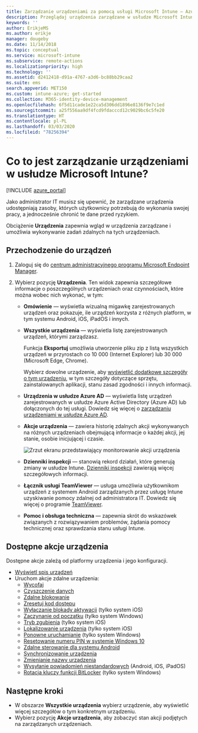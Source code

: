 ```yaml
---
title: Zarządzanie urządzeniami za pomocą usługi Microsoft Intune — Azure | Microsoft Docs
description: Przeglądaj urządzenia zarządzane w usłudze Microsoft Intune, a także eksportuj listę urządzeń do formatu CSV, wyświetlaj urządzenia dołączone do usługi Azure Active Directory, sprawdzaj dziennik zmian akcji urządzenia, używaj łącznika usługi TeamViewer do umożliwiania zdalnego rozwiązywania problemów z urządzeniami z systemem Android przez administratorów IT oraz wyświetlaj wszystkie akcje, które można uruchomić na urządzeniach.
keywords: ''
author: ErikjeMS
ms.author: erikje
manager: dougeby
ms.date: 11/14/2018
ms.topic: conceptual
ms.service: microsoft-intune
ms.subservice: remote-actions
ms.localizationpriority: high
ms.technology: ''
ms.assetid: d2412418-d91a-4767-a3d6-bc88bb29caa2
ms.suite: ems
search.appverid: MET150
ms.custom: intune-azure; get-started
ms.collection: M365-identity-device-management
ms.openlocfilehash: 6f5d11cade1e22ca5d306dd1896e8136f9e7c1ed
ms.sourcegitcommit: a25f556aa9df4fcd9fdacccd12c9029bc6c5fe20
ms.translationtype: HT
ms.contentlocale: pl-PL
ms.lasthandoff: 03/03/2020
ms.locfileid: "78256394"
---
```

# <a name="what-is-microsoft-intune-device-management"></a>Co to jest zarządzanie urządzeniami w usłudze Microsoft Intune?

[!INCLUDE [azure_portal](../includes/azure_portal.md)]

Jako administrator IT musisz się upewnić, że zarządzane urządzenia udostępniają zasoby, których użytkownicy potrzebują do wykonania swojej pracy, a jednocześnie chronić te dane przed ryzykiem.

Obciążenie **Urządzenia** zapewnia wgląd w urządzenia zarządzane i umożliwia wykonywanie zadań zdalnych na tych urządzeniach.

## <a name="get-to-your-devices"></a>Przechodzenie do urządzeń

1. Zaloguj się do [centrum administracyjnego programu Microsoft Endpoint Manager](https://go.microsoft.com/fwlink/?linkid=2109431).
3. Wybierz pozycję **Urządzenia**. Ten widok zapewnia szczegółowe informacje o poszczególnych urządzeniach oraz czynnościach, które można wobec nich wykonać, w tym:

   - **Omówienie** — wyświetla wizualną migawkę zarejestrowanych urządzeń oraz pokazuje, ile urządzeń korzysta z różnych platform, w tym systemu Android, iOS, iPadOS i innych.
   - **Wszystkie urządzenia** — wyświetla listę zarejestrowanych urządzeń, którymi zarządzasz.

     Funkcja **Eksportuj** umożliwia utworzenie pliku zip z listą wszystkich urządzeń w przyrostach co 10 000 (Internet Explorer) lub 30 000 (Microsoft Edge, Chrome).

     Wybierz dowolne urządzenie, aby [wyświetlić dodatkowe szczegóły o tym urządzeniu](device-inventory.md), w tym szczegóły dotyczące sprzętu, zainstalowanych aplikacji, stanu zasad zgodności i innych informacji.

   - **Urządzenia w usłudze Azure AD** — wyświetla listę urządzeń zarejestrowanych w usłudze Azure Active Directory (Azure AD) lub dołączonych do tej usługi. Dowiedz się więcej o [zarządzaniu urządzeniami w usłudze Azure AD](https://docs.microsoft.com/azure/active-directory/device-management-introduction).
   - **Akcje urządzenia** — zawiera historię zdalnych akcji wykonywanych na różnych urządzeniach obejmującą informacje o każdej akcji, jej stanie, osobie inicjującej i czasie.

     ![Zrzut ekranu przedstawiający monitorowanie akcji urządzenia](./media/device-management/monitor-device-actions.png)

   - **Dzienniki inspekcji** — stanowią rekord działań, które generują zmiany w usłudze Intune. [Dzienniki inspekcji](../fundamentals/monitor-audit-logs.md) zawierają więcej szczegółowych informacji.
   - **Łącznik usługi TeamViewer** — usługa umożliwia użytkownikom urządzeń z systemem Android zarządzanych przez usługę Intune uzyskiwanie pomocy zdalnej od administratora IT. Dowiedz się więcej o programie [TeamViewer](teamviewer-support.md).
   - **Pomoc i obsługa techniczna** — zapewnia skrót do wskazówek związanych z rozwiązywaniem problemów, żądania pomocy technicznej oraz sprawdzania stanu usługi Intune.

## <a name="available-device-actions"></a>Dostępne akcje urządzenia
Dostępne akcje zależą od platformy urządzenia i jego konfiguracji.

- [Wyświetl spis urządzeń](device-inventory.md)
- Uruchom akcje zdalne urządzenia:
  - [Wycofaj](devices-wipe.md#retire)
  - [Czyszczenie danych](devices-wipe.md#wipe)
  - [Zdalne blokowanie](device-remote-lock.md)
  - [Zresetuj kod dostępu](device-passcode-reset.md)
  - [Wyłączanie blokady aktywacji](device-activation-lock-disable.md) (tylko system iOS)
  - [Zaczynanie od początku](device-fresh-start.md) (tylko system Windows)
  - [Tryb zgubienia](device-lost-mode.md) (tylko system iOS)
  - [Lokalizowanie urządzenia](device-locate.md) (tylko system iOS)
  - [Ponowne uruchamianie](device-restart.md) (tylko system Windows)
  - [Resetowanie numeru PIN w systemie Windows 10](device-windows-pin-reset.md)
  - [Zdalne sterowanie dla systemu Android](teamviewer-support.md)
  - [Synchronizowanie urządzenia](device-sync.md)
  - [Zmienianie nazwy urządzenia](device-rename.md)
  - [Wysyłanie powiadomień niestandardowych](custom-notifications.md#send-a-custom-notification-to-a-single-device) (Android, iOS, iPadOS)
  - [Rotacja kluczy funkcji BitLocker](../protect/encrypt-devices.md#rotate-bitlocker-recovery-keys) (tylko system Windows)

## <a name="next-steps"></a>Następne kroki

- W obszarze **Wszystkie urządzenia** wybierz urządzenie, aby wyświetlić więcej szczegółów o tym konkretnym urządzeniu.
- Wybierz pozycję **Akcje urządzenia**, aby zobaczyć stan akcji podjętych na zarządzanych urządzeniach.

